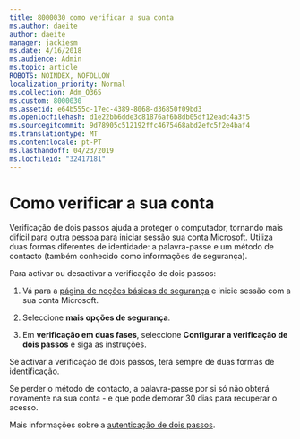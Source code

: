 ```yaml
---
title: 8000030 como verificar a sua conta
ms.author: daeite
author: daeite
manager: jackiesm
ms.date: 4/16/2018
ms.audience: Admin
ms.topic: article
ROBOTS: NOINDEX, NOFOLLOW
localization_priority: Normal
ms.collection: Adm_O365
ms.custom: 8000030
ms.assetid: e64b555c-17ec-4389-8068-d36850f09bd3
ms.openlocfilehash: d1e22bb6dde3c81876af6b8db05df12eadc4a3f5
ms.sourcegitcommit: 9d78905c512192ffc4675468abd2efc5f2e4baf4
ms.translationtype: MT
ms.contentlocale: pt-PT
ms.lasthandoff: 04/23/2019
ms.locfileid: "32417181"
---
```

# <a name="how-to-verify-your-account"></a>Como verificar a sua conta

Verificação de dois passos ajuda a proteger o computador, tornando mais difícil para outra pessoa para iniciar sessão sua conta Microsoft. Utiliza duas formas diferentes de identidade: a palavra-passe e um método de contacto (também conhecido como informações de segurança). 
  
Para activar ou desactivar a verificação de dois passos:
  
1. Vá para a [página de noções básicas de segurança](https://go.microsoft.com/fwlink/?linkid=842325) e inicie sessão com a sua conta Microsoft. 
    
2. Seleccione **mais opções de segurança**. 
    
3. Em **verificação em duas fases**, seleccione **Configurar a verificação de dois passos** e siga as instruções. 
    
Se activar a verificação de dois passos, terá sempre de duas formas de identificação.
  
Se perder o método de contacto, a palavra-passe por si só não obterá novamente na sua conta - e que pode demorar 30 dias para recuperar o acesso. 
  
Mais informações sobre a [autenticação de dois passos](https://go.microsoft.com/fwlink/?linkid=872270).
  

